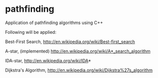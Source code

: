# pathfinding
Application of pathfinding algorithms using C++

Following will be applied:

Best-First Search, 
http://en.wikipedia.org/wiki/Best-first_search

A-star, (implemented)
http://en.wikipedia.org/wiki/A*_search_algorithm

IDA-star, 
http://en.wikipedia.org/wiki/IDA*

Dijkstra's Algorithm,
http://en.wikipedia.org/wiki/Dijkstra%27s_algorithm
